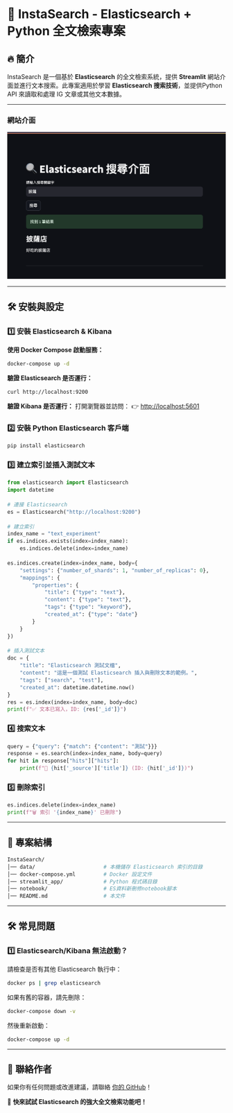 # 📌 InstaSearch - Elasticsearch + Python 全文檢索專案

## 🔥 簡介
InstaSearch 是一個基於 **Elasticsearch** 的全文檢索系統，提供 **Streamlit** 網站介面並進行文本搜索。此專案適用於學習 **Elasticsearch 搜索技術**，並提供Python API 來讀取和處理 IG 文章或其他文本數據。

---
### 網站介面
![網站介面](images/demo.png)

---

## 🛠 安裝與設定

### **1️⃣ 安裝 Elasticsearch & Kibana**
**使用 Docker Compose 啟動服務：**
```bash
docker-compose up -d
```

**驗證 Elasticsearch 是否運行：**
```bash
curl http://localhost:9200
```


**驗證 Kibana 是否運行：**
打開瀏覽器並訪問： 👉 [http://localhost:5601](http://localhost:5601)

### **2️⃣ 安裝 Python Elasticsearch 客戶端**
```bash
pip install elasticsearch
```

### **3️⃣ 建立索引並插入測試文本**
```python
from elasticsearch import Elasticsearch
import datetime

# 連接 Elasticsearch
es = Elasticsearch("http://localhost:9200")

# 建立索引
index_name = "text_experiment"
if es.indices.exists(index=index_name):
    es.indices.delete(index=index_name)

es.indices.create(index=index_name, body={
    "settings": {"number_of_shards": 1, "number_of_replicas": 0},
    "mappings": {
        "properties": {
            "title": {"type": "text"},
            "content": {"type": "text"},
            "tags": {"type": "keyword"},
            "created_at": {"type": "date"}
        }
    }
})

# 插入測試文本
doc = {
    "title": "Elasticsearch 測試文檔",
    "content": "這是一個測試 Elasticsearch 插入與刪除文本的範例。",
    "tags": ["search", "test"],
    "created_at": datetime.datetime.now()
}
res = es.index(index=index_name, body=doc)
print(f"✅ 文本已寫入，ID: {res['_id']}")
```

### **4️⃣ 搜索文本**
```python
query = {"query": {"match": {"content": "測試"}}}
response = es.search(index=index_name, body=query)
for hit in response["hits"]["hits"]:
    print(f"📄 {hit['_source']['title']} (ID: {hit['_id']})")
```

### **5️⃣ 刪除索引**
```python
es.indices.delete(index=index_name)
print(f"🗑️ 索引 '{index_name}' 已刪除")
```

---

## 📌 專案結構
```bash
InstaSearch/
│── data/                      # 本機儲存 Elasticsearch 索引的目錄
│── docker-compose.yml         # Docker 設定文件
│── streamlit_app/             # Python 程式碼目錄
│── notebook/                  # ES資料新刪修notebook腳本
│── README.md                  # 本文件
```

---

## 🛠️ 常見問題
### **1️⃣ Elasticsearch/Kibana 無法啟動？**
請檢查是否有其他 Elasticsearch 執行中：
```bash
docker ps | grep elasticsearch
```
如果有舊的容器，請先刪除：
```bash
docker-compose down -v
```
然後重新啟動：
```bash
docker-compose up -d
```

---

## 📢 聯絡作者
如果你有任何問題或改進建議，請聯絡 [你的 GitHub](https://github.com/yourname)！

🚀 **快來試試 Elasticsearch 的強大全文檢索功能吧！**
